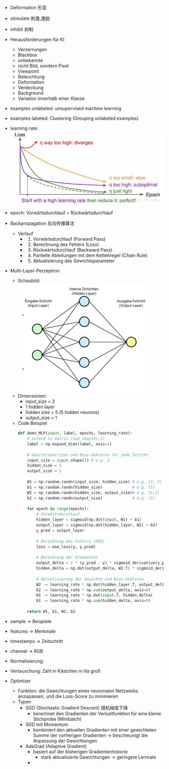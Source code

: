 - Deformation 形变 
- stimulate 刺激,激励 
- inhibit 抑制 

- Herausforderungen für KI 
	- Verzerrungen 
	- Blackbox 
	- unbekannte 
	- nicht Bild, sondern Pixel 
	- Viewpoint 
	- Beleuchtung 
	- Deformation 
	- Verdeckung 
	- Background 
	- Variation innerhalb einer Klasse 

- examples unlabeled: unsupervised machine learning 
- examples labeled: Clustering (Grouping unlabeled examples) 

- learning rate: ![](https://github.com/ICH-BIN-HXM/images_Softwarearchitekturen/blob/main/Learning-rate.png?raw=)  
- epoch: Vorwärtsdurchlauf + Rückwärtsdurchlauf 
- Backpropagation 反向传播算法 
	- Verlauf 
		- 1) Vorwärtsdurchlauf (Forward Pass) 
		- 2) Berechnung des Fehlers (Loss) 
		- 3) Rückwärtsdurchlauf (Backward Pass) 
		- 4) Partielle Ableitungen mit dem Kettenregel (Chain Rule) 
		- 5) Aktualisierung des Gewichtsparameter 

- Multi-Layer-Perzeptron 
	- Schaubild: ![|400](https://github.com/ICH-BIN-HXM/images_Softwarearchitekturen/blob/main/Snipaste_2023-10-20_22-18-09.png?raw=) 
	- Dimensionen: 
		- input_size = 2 
		- 1 hidden layer 
		- hidden size = 5 (5 hidden neurons) 
		- output_size = 1 
	- Code Beispiel 
		```python
		def demo_MLP(input, label, epochs, learning_rate):
		    # extend to matrix (num_smaples,1)
		    label = np.expand_dims(label, axis=1)
		
		    # Gewichtsmatrizen und Bias-Vektoren für jede Schicht
		    input_size = input.shape[1] # e.g. 2
		    hidden_size = 5  
		    output_size = 1
		
		    W1 = np.random.randn(input_size, hidden_size) # e.g. (2, 5)
		    b1 = np.random.randn(hidden_size)             # e.g. (5)
		    W2 = np.random.randn(hidden_size, output_size)# e.g. (5,1)
		    b2 = np.random.randn(output_size)             # e.g. (1)
		
		    for epoch in range(epochs):
		        # Vorwärtsdurchlauf
		        hidden_layer = sigmoid(np.dot(input, W1) + b1)
		        output_layer = sigmoid(np.dot(hidden_layer, W2) + b2)
		        y_pred = output_layer
		
		        # Berechnung des Fehlers (MSE)
		        loss = mse_loss(y, y_pred)
		
		        # Berechnung der Gradienten
		        output_delta = 2 * (y_pred - y) * sigmoid_derivative(y_pred)
		        hidden_delta = np.dot(output_delta, W2.T) * sigmoid_derivative(hidden_layer)
		
		        # Aktualisierung der Gewichte und Bias-Vektoren
		        W2 -= learning_rate * np.dot(hidden_layer.T, output_delta)
		        b2 -= learning_rate * np.sum(output_delta, axis=0)
		        W1 -= learning_rate * np.dot(input.T, hidden_delta)
		        b1 -= learning_rate * np.sum(hidden_delta, axis=0)
		
		    return W1, b1, W2, b2
		```


- sample -> Beispiele 
- features -> Merkmale 
- timestamps -> Zeitschritt 
- channel -> RGB 

- Normalisierung: 

- Vertauschung: Zahl in Kästchen in lila groß 


- Optimizer 
	- Funktion: die Gewichtungen eines neuronalen Netzwerks anzupassen, und die Loss-Score zu minimieren 
	- Typen 
		- SGD (Stochastic Gradient Descent) 随机梯度下降 
			- berechnet den Gradienten der Verlustfunktion für eine kleine Stichprobe (Minibatch) 
		- SGD mit Momentum 
			- kombiniert den aktuellen Gradienten mit einer gewichteten Summe der vorherigen Gradienten -> beschleunigt die Anpassung der Gewichtungen 
		- AdaGrad (Adaptive Gradient) 
			- basiert auf der bisherigen Gradientenhistorie 
				- stark aktualisierte Gewichtungen -> geringere Lernrate 
			- 